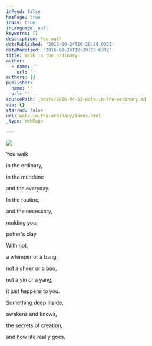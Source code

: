 ```yaml
---
inFeed: false
hasPage: true
inNav: true
inLanguage: null
keywords: []
description: You walk
datePublished: '2016-08-24T10:28:29.032Z'
dateModified: '2016-08-24T10:28:28.633Z'
title: Walk in the ordinary
author:
  - name: ''
    url: ''
authors: []
publisher:
  name: ''
  url: ''
sourcePath: _posts/2016-04-13-walk-in-the-ordinary.md
via: {}
starred: false
url: walk-in-the-ordinary/index.html
_type: WebPage

---
```

![](https://the-grid-user-content.s3-us-west-2.amazonaws.com/37398be5-7142-4993-b159-af0035092c13.jpg)

You walk

in the ordinary,

in the mundane

and the everyday.

In the routine,

and the necessary,

molding your

potter's clay.

With not,

a whimper or a bang,

not a cheer or a boo,

not a yin or a yang,

it just happens to you.

Something deep inside,

awakens and knows,

the secrets of creation,

and how life really goes.